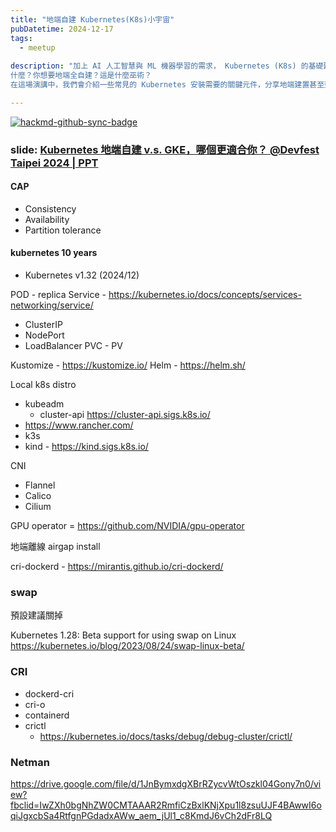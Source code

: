 ```yaml
---
title: "地端自建 Kubernetes(K8s)小宇宙"
pubDatetime: 2024-12-17
tags:
  - meetup
  
description: "加上 AI 人工智慧與 ML 機器學習的需求， Kubernetes (K8s) 的基礎建設更為重要。
什麼？你想要地端全自建？這是什麼巫術？
在這場演講中，我們會介紹一些常見的 Kubernetes 安裝需要的關鍵元件，分享地端建置甚至到 GPU 主機建置遇到的問題，給大家做一個指引，少走一些彎路"

---
```


[![hackmd-github-sync-badge](https://hackmd.io/B_74ukSOQniZ2-hcB0Cmzg/badge)](https://hackmd.io/B_74ukSOQniZ2-hcB0Cmzg)




### slide: [Kubernetes 地端自建 v.s. GKE，哪個更適合你？ @Devfest Taipei 2024 | PPT](https://www.slideshare.net/slideshow/kubernetes-v-s-gke-devfest-taipei-2024/273727315)


#### CAP
- Consistency
- Availability
- Partition tolerance

#### kubernetes 10 years
- Kubernetes v1.32 (2024/12)

POD - replica
Service - https://kubernetes.io/docs/concepts/services-networking/service/
- ClusterIP
- NodePort
- LoadBalancer
PVC - PV

Kustomize - https://kustomize.io/
Helm - https://helm.sh/

Local k8s distro
- kubeadm
    - cluster-api https://cluster-api.sigs.k8s.io/
- https://www.rancher.com/
- k3s
- kind - https://kind.sigs.k8s.io/

CNI
- Flannel
- Calico
- Cilium

GPU operator = https://github.com/NVIDIA/gpu-operator



地端離線 airgap install 
 
cri-dockerd - https://mirantis.github.io/cri-dockerd/


### swap

預設建議關掉

Kubernetes 1.28: Beta support for using swap on Linux
https://kubernetes.io/blog/2023/08/24/swap-linux-beta/


### CRI
- dockerd-cri
- cri-o
- containerd
- crictl
    - https://kubernetes.io/docs/tasks/debug/debug-cluster/crictl/


### Netman
https://drive.google.com/file/d/1JnBymxdgXBrRZycvWtOszkl04Gony7n0/view?fbclid=IwZXh0bgNhZW0CMTAAAR2RmfiCzBxlKNjXpu1l8zsuUJF4BAwwI6oqiJgxcbSa4RtfgnPGdadxAWw_aem_jUl1_c8KmdJ6vCh2dFr8LQ
